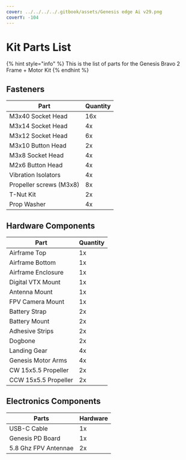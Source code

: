 ```yaml
---
cover: ../../../../.gitbook/assets/Genesis edge Ai v29.png
coverY: -104
---
```


# Kit Parts List

{% hint style="info" %}
This is the list of parts for the Genesis Bravo 2 Frame + Motor Kit
{% endhint %}

## Fasteners

| Part                    | Quantity |
| ----------------------- | -------- |
| M3x40 Socket Head       | 16x      |
| M3x14 Socket Head       | 4x       |
| M3x12 Socket Head       | 6x       |
| M3x10 Button Head       | 2x       |
| M3x8 Socket Head        | 4x       |
| M2x6 Button Head        | 4x       |
| Vibration Isolators     | 4x       |
| Propeller screws (M3x8) | 8x       |
| T-Nut Kit               | 2x       |
| Prop Washer             | 4x       |



## Hardware Components

| Part                 | Quantity |
| -------------------- | -------- |
| Airframe Top         | 1x       |
| Airframe Bottom      | 1x       |
| Airframe Enclosure   | 1x       |
| Digital VTX Mount    | 1x       |
| Antenna Mount        | 1x       |
| FPV Camera Mount     | 1x       |
| Battery Strap        | 2x       |
| Battery Mount        | 2x       |
| Adhesive Strips      | 2x       |
| Dogbone              | 2x       |
| Landing Gear         | 4x       |
| Genesis Motor Arms   | 4x       |
| CW 15x5.5 Propeller  | 2x       |
| CCW 15x5.5 Propeller | 2x       |

## Electronics Components

| Parts                | Hardware |
| -------------------- | -------- |
| USB-C Cable          | 1x       |
| Genesis PD Board     | 1x       |
| 5.8 Ghz FPV Antennae | 2x       |

